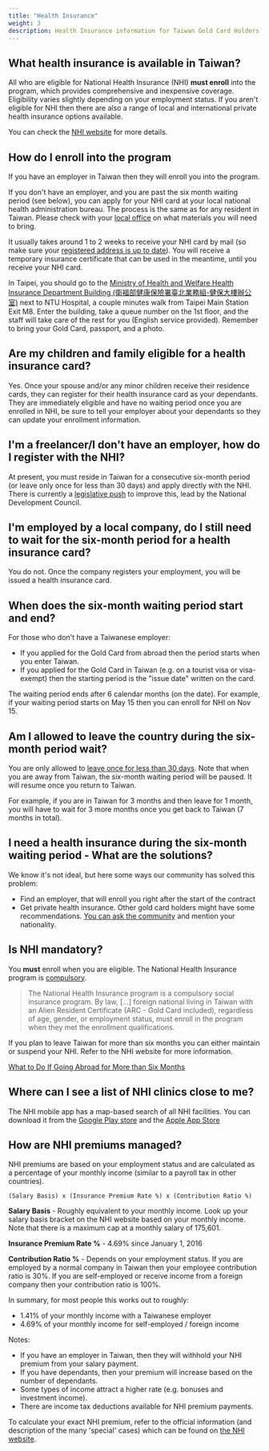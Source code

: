 ```yaml
---
title: "Health Insurance"
weight: 3
description: Health Insurance information for Taiwan Gold Card Holders and their family.
---
```

<!--- (c) Tom Fifield, licensed under a
Creative Commons Attribution-NonCommercial-ShareAlike 4.0 International License. -->

## What health insurance is available in Taiwan?
All who are eligible for National Health Insurance (NHI) **must enroll** into the program, which provides comprehensive and inexpensive coverage. Eligibility varies slightly depending on your employment status. If you aren't eligible for NHI then there are also a range of local and international private health insurance options available.

You can check the [NHI website](https://www.nhi.gov.tw/english/Content_List.aspx?n=C88B41A4EAB5E692&topn=778856C209BCE527) for more details.

## How do I enroll into the program
If you have an employer in Taiwan then they will enroll you into the program.

If you don't have an employer, and you are past the six month waiting period (see below), you can apply for your NHI card at your local national health administration bureau. The process is the same as for any resident in Taiwan. Please check with your [local office](https://www.nhi.gov.tw/DL.aspx?sitessn=293&u=LzAwMS9VcGxvYWQvMjkzL3JlbGZpbGUvMC8xOTkwMy9uaGlhZGRyZXNzbGlzdC5wZGY%3d&n=TkhJQWRkcmVzc0xpc3QucGRm) on what materials you will need to bring.

It usually takes around 1 to 2 weeks to receive your NHI card by mail (so make sure your [registered address is up to date](/goldcard-holders-faq/life-in-taiwan/#how-do-i-change-my-address)). You will receive a temporary insurance certificate that can be used in the meantime, until you receive your NHI card.

In Taipei, you should go to the [Ministry of Health and Welfare Health Insurance Department Building (衛福部健康保險署臺北業務組-健保大樓辦公室)](https://goo.gl/maps/qz7SV2mjFzdDdYX66) next to NTU Hospital, a couple minutes walk from Taipei Main Station Exit M8. Enter the building, take a queue number on the 1st floor, and the staff will take care of the rest for you (English service provided). Remember to bring your Gold Card, passport, and a photo.

## Are my children and family eligible for a health insurance card?
Yes. Once your spouse and/or any minor children receive their residence cards, they can register
 for their health insurance card as your dependants. They are immediately eligible and have
 no waiting period once you are enrolled in NHI, be sure to tell your employer about your
 dependants so they can update your enrollment information.

## I'm a freelancer/I don't have an employer, how do I register with the NHI?
At present, you must reside in Taiwan for a consecutive six-month period (or leave only once for less than 30 days) and apply directly with the NHI. There is currently a [legislative push](https://www.ndc.gov.tw/en/Content_List.aspx?n=999F9864EFDB5F6F&upn=6CE244D6E7DAF831)
 to improve this, lead by the National Development Council.

## I'm employed by a local company, do I still need to wait for the six-month period for a health insurance card?
You do not. Once the company registers your employment, you will be issued a health insurance card. 

## When does the six-month waiting period start and end?
For those who don't have a Taiwanese employer:
- If you applied for the Gold Card from abroad then the period starts when you enter Taiwan.
- If you applied for the Gold Card in Taiwan (e.g. on a tourist visa or visa-exempt) then the starting period is the "issue date" written on the card.

The waiting period ends after 6 calendar months (on the date). For example, if your waiting period starts on May 15 then you can enroll for NHI on Nov 15.

## Am I allowed to leave the country during the six-month period wait?
You are only allowed to [leave once for less than 30 days](https://www.nhi.gov.tw/english/Content_List.aspx?n=C88B41A4EAB5E692&topn=778856C209BCE527). Note that when you are away from Taiwan, the six-month waiting period will be paused. It will resume once you return to Taiwan.

For example, if you are in Taiwan for 3 months and then leave for 1 month, you will have to wait for 3 more months once you get back to Taiwan (7 months in total).

## I need a health insurance during the six-month waiting period - What are the solutions?
We know it's not ideal, but here some ways our community has solved this problem: 
- Find an employer, that will enroll you right after the start of the contract
- Get private health insurance. Other gold card holders might have some recommendations. [You can ask the community](https://forms.gle/K88uVy2jMW61DpT2A) and mention your nationality.

## Is NHI mandatory?
You **must** enroll when you are eligible. The National Health Insurance program is [compulsory](http://www.nhi.gov.tw/Resource/webdata/26143_1_1050203The%20legal%20foreign%20residents%20must%20enroll%20in%20the%20NHI%20Program.pdf).

> The National Health Insurance program is a compulsory social insurance
> program. By law, [...] foreign national living in Taiwan with an Alien Resident
> Certificate (ARC - Gold Card included), regardless of age, gender, or employment status, must
> enroll in the program when they met the enrollment qualifications.

If you plan to leave Taiwan for more than six months you can either maintain or suspend your NHI. Refer to the NHI website for more information.

[What to Do If Going Abroad for More than Six Months](https://www.nhi.gov.tw/english/Content_List.aspx?n=1E7F01DB3BBD5079&topn=778856C209BCE527)

## Where can I see a list of NHI clinics close to me?
The NHI mobile app has a map-based search of all NHI facilities.
You can download it from the [Google Play store](https://play.google.com/store/apps/details?id=com.nhiApp.v1) and the [Apple App Store](https://apps.apple.com/tw/app/%E5%85%A8%E6%B0%91%E5%81%A5%E4%BF%9D%E8%A1%8C%E5%8B%95%E5%BF%AB%E6%98%93%E9%80%9A-%E5%81%A5%E5%BA%B7%E5%AD%98%E6%91%BA/id578186283)

## How are NHI premiums managed?
NHI premiums are based on your employment status and are calculated as a percentage of your monthly income (similar to a payroll tax in other countries).

```
(Salary Basis) x (Insurance Premium Rate %) x (Contribution Ratio %)
```

**Salary Basis** - Roughly equivalent to your monthly income. Look up your salary basis bracket on the NHI website based on your monthly income. Note that there is a maximum cap at a monthly salary of 175,601.

**Insurance Premium Rate %** - 4.69% since January 1, 2016

**Contribution Ratio %** - Depends on your employment status. If you are employed by a normal company in Taiwan then your employee contribution ratio is 30%. If you are self-employed or receive income from a foreign company then your contribution ratio is 100%.

In summary, for most people this works out to roughly:

- 1.41% of your monthly income with a Taiwanese employer
- 4.69% of your monthly income for self-employed / foreign income

Notes:
* If you have an employer in Taiwan, then they will withhold your NHI premium from your salary payment.
* If you have dependants, then your premium will increase based on the number of dependants. 
* Some types of income attract a higher rate (e.g. bonuses and investment income). 
* There are income tax deductions available for NHI premium payments.

To calculate your exact NHI premium, refer to the official information (and description of the many 'special' cases) which can be found on [the NHI website](https://www.nhi.gov.tw/english/Content_List.aspx?n=B9C9C690524F2543&topn=46FA76EB55BC2CB8).
